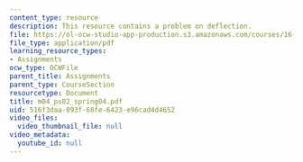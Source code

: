 ```yaml
---
content_type: resource
description: This resource contains a problem on deflection.
file: https://ol-ocw-studio-app-production.s3.amazonaws.com/courses/16-01-unified-engineering-i-ii-iii-iv-fall-2005-spring-2006/516f3daa093f68fe6423e96cad4d4652_m04_ps02_spring04.pdf
file_type: application/pdf
learning_resource_types:
- Assignments
ocw_type: OCWFile
parent_title: Assignments
parent_type: CourseSection
resourcetype: Document
title: m04_ps02_spring04.pdf
uid: 516f3daa-093f-68fe-6423-e96cad4d4652
video_files:
  video_thumbnail_file: null
video_metadata:
  youtube_id: null
---
```

